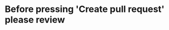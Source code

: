 # Before pressing 'Create pull request' please review
<!--
editing below needed .... .... .... .... 

Thank you for submitting your pull request

* All code changes should be accompanied with tests. If you are not
modifying any tests, just provide a short explanation of why updates
to tests are not necessary. In addition to helping catch bugs, tests
are extremely helpful in providing *context* that explains how your
changes can be used.

* Commit messages should explain *why* you made your change. 

For more information on contributing:


* [CONTRIBUTING.md](https://github.com/BradleyA/git-TEST-commit-automation/blob/master/.github/CONTRIBUTING.md)
  for high-level contribution guidelines.

* [DEVELOPMENT.md](https://github.com/BradleyA/git-TEST-commit-automation/blob/master/docs/devel/DEVELOPMENT.md)
  for development workflow and environment setup.

-->
